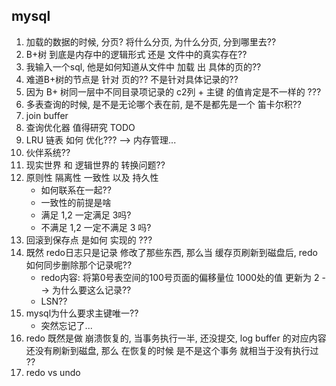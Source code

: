## mysql
1. 加载的数据的时候, 分页? 将什么分页, 为什么分页, 分到哪里去??
2. B+树 到底是内存中的逻辑形式 还是 文件中的真实存在??
3. 我输入一个sql, 他是如何知道从文件中 加载 出 具体的页的??
4. 难道B+树的节点是 针对 页的?? 不是针对具体记录的??
5. 因为 B+ 树同一层中不同目录项记录的 c2列 + 主键 的值肯定是不一样的 ???
6. 多表查询的时候, 是不是无论哪个表在前, 是不是都先是一个 笛卡尔积??
7. join buffer
8. 查询优化器 值得研究 TODO
9. LRU 链表 如何 优化??? --> 内存管理...
10. 伙伴系统??
11. 现实世界 和 逻辑世界的 转换问题??
12. 原则性 隔离性 一致性   以及   持久性
    - 如何联系在一起??
    - 一致性的前提是啥
    - 满足 1,2 一定满足 3吗?
    - 不满足 1,2 一定不满足 3 吗?
13. 回滚到保存点 是如何 实现的 ???
14. 既然 redo日志只是记录 修改了那些东西, 那么当 缓存页刷新到磁盘后, redo 如何同步删除那个记录呢??
    - redo内容: 将第0号表空间的100号页面的偏移量位 1000处的值 更新为 2 --> 为什么要这么记录??
    - LSN??
15. mysql为什么要求主键唯一??
    - 突然忘记了...
16. redo 既然是做 崩溃恢复的, 当事务执行一半, 还没提交, log buffer 的对应内容还没有刷新到磁盘, 那么 在恢复的时候 是不是这个事务 就相当于没有执行过 ??
17. redo vs undo